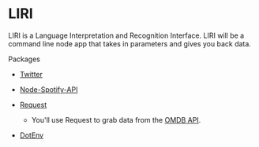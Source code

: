 # LIRI

LIRI is a Language Interpretation and Recognition Interface. LIRI will be a command line node app that takes in parameters and gives you back data.

Packages

- [Twitter](https://www.npmjs.com/package/twitter)

- [Node-Spotify-API](https://www.npmjs.com/package/node-spotify-api)

- [Request](https://www.npmjs.com/package/request)

  - You'll use Request to grab data from the [OMDB API](http://www.omdbapi.com).

- [DotEnv](https://www.npmjs.com/package/dotenv)
